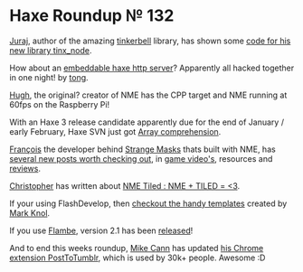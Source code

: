 [_template]: roundup.html
# Haxe Roundup № 132

[Juraj][link 1], author of the amazing [tinkerbell][link 2] library, has shown some [code for his new library tinx_node][link 3].

How about an [embeddable haxe http server][link 4]? Apparently all hacked together in one night! by [tong][link 5].

[Hugh][link 6], the original? creator of NME has the CPP target and NME running at 60fps on the Raspberry Pi!

With an Haxe 3 release candidate apparently due for the end of January / early February, Haxe SVN just got [Array comprehension][link 7].

[François][link 8] the developer behind [Strange Masks][link 9] thats built with NME, has [several new posts worth checking out][link 10], in [game video's][link 11], resources and [reviews][link 12].

[Christopher][link 13] has written about [NME Tiled : NME + TILED = &lt;3][link 14].

If your using FlashDevelop, then [checkout the handy templates][link 15] created by [Mark Knol][link 16].

If you use [Flambe][link 17], version 2.1 has been [released][link 18]!

And to end this weeks roundup, [Mike Cann][link 19] has updated [his Chrome extension PostToTumblr][link 20], which is used by 30k+ people. Awesome :D

[link 1]: https://twitter.com/back2dos "Juraj"
[link 2]: https://github.com/back2dos/tinkerbell/wiki "tinkerbell"
[link 3]: https://gist.github.com/4501812 "code for his new library tinx_node"
[link 4]: https://github.com/tong/wtri "embeddable haxe http server"
[link 5]: https://twitter.com/disktree "tong"
[link 6]: https://twitter.com/GameHaxe "Hugh"
[link 7]: http://haxe.org/manual/comprehension "Array comprehension"
[link 8]: https://plus.google.com/108064094232314477767/posts "François"
[link 9]: http://www.strangemasks.com/ "Strange Masks"
[link 10]: http://blog.thinkslow.net/ "several new posts worth checking out"
[link 11]: https://www.youtube.com/watch?feature=player_embedded&amp;v=qL9EJSIKrSE "game video&#8217;s"
[link 12]: http://indiestatik.com/2013/01/11/strange-masks-shows-you-how-amazing-your-brain-is/ "reviews"
[link 13]: https://plus.google.com/u/0/118188513313699222324/posts "Christopher"
[link 14]: http://kasoki.de/post/40172977592/nme-tiled-nme-tiled "NME Tiled&#160;: NME + TILED = &lt;3"
[link 15]: http://www.flashdevelop.org/community/viewtopic.php?f=20&amp;t=10395 "checkout the handy templates"
[link 16]: https://plus.google.com/117790764887976990319 "Mark Knol"
[link 17]: https://github.com/aduros/flambe "Flambe"
[link 18]: https://github.com/aduros/flambe/wiki/Changes "released"
[link 19]: https://twitter.com/mikeysee "Mike Cann"
[link 20]: http://mikecann.co.uk/personal-project/posttotumblr-v3-12-update/ "his Chrome extension PostToTumblr"

